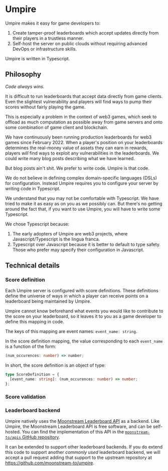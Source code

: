 # Umpire

Umpire makes it easy for game developers to:

1. Create tamper-proof leaderboards which accept updates directly from their players in a trustless manner.
2. Self-host the server on public clouds without requiring advanced DevOps or infrastructure skills.

Umpire is written in Typescript.

## Philosophy

_Code always wins._

It is difficult to run leaderboards that accept data directly from game clients. Even the slightest
vulnerability and players will find ways to pump their scores without fairly playing the game.

This is especially a problem in the context of web3 games, which seek to offload as much computation
as possible away from game servers and onto some combination of game client and blockchain.

We have continuously been running production leaderboards for web3 games since February 2022. When a
player's position on your leaderboards determines the real-money value of assets they can earn in rewards,
players _will_ find ways to exploit any vulnerabilities in the leaderboards. We could write many blog posts
describing what we have learned.

But blog posts ain't shit. We prefer to write code. Umpire is that code.

We do not believe in defining complex domain-specific languages (DSLs) for configuration. Instead Umpire
requires you to configure your server by writing code in Typescript.

We understand that you may not be comfortable with Typescript. We have tried to make it as easy as on you
as we possibly can. But there's no getting around the fact that, if you want to use Umpire, you will
have to write some Typescript.

We chose Typescript because:

1. The early adopters of Umpire are web3 projects, where Javascript/Typescript is the lingua franca.
2. Typescript over Javascript because it is better to default to type safety. Those who prefer may specify their configuration in Javascript.

## Technical details

### Score definition

Each Umpire server is configured with score definitions. These definitions define the universe of ways
in which a player can receive points on a leaderboard being maintained by Umpire.

Umpire cannot know beforehand what events you would like to contribute to the score on your leaderboard,
so it leaves it to you as a game developer to define this mapping in code.

The keys of this mapping are event names: `event_name: string`.

In the score definition mapping, the value corresponding to each `event_name` is a function of the form:

```typescript
(num_occurences: number) => number;
```

In short, the score definition is an object of type:

```typescript
type ScoreDefinition = {
  [event_name: string]: (num_occurences: number) => number;
};
```

### Score validation

### Leaderboard backend

Umpire natively uses the [Moonstream Leaderboard API](https://moonstream.to) as a backend. Like Umpire,
the Moonstream Leaderboard API is free software, and can be self-hosted. You can find the implementation
of this API in the [`moonstream-to/apis` GitHub repository](https://github.com/moonstream-to/api).

It can be extended to support other leaderboard backends. If you do extend this code to support another
_commonly used_ leaderboard backend, we will accept a pull request adding that support to the upstream
repository at https://github.com/moonstream-to/umpire.
